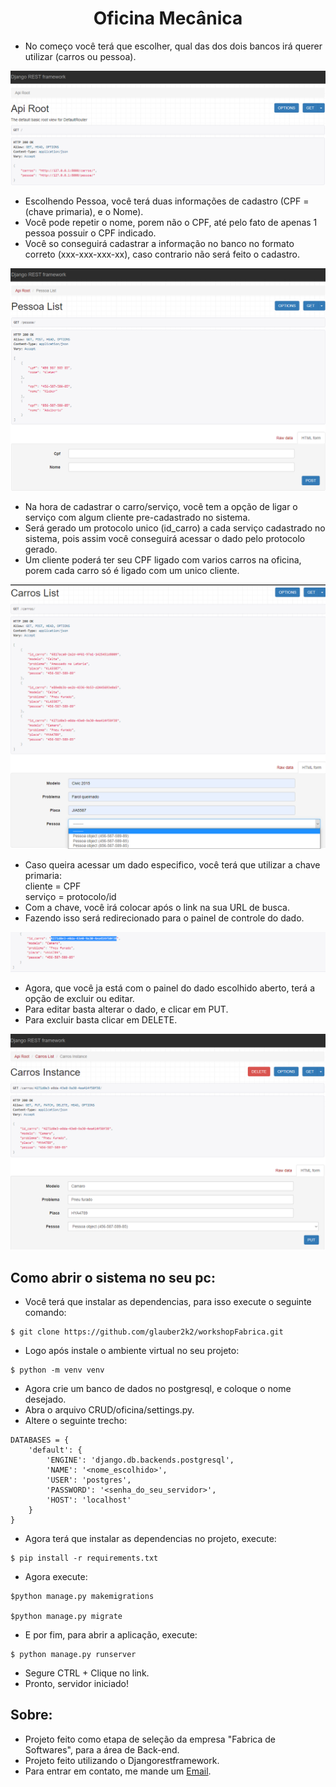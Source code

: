 <h1 align="center">Oficina Mecânica</h1>

- No começo você terá que escolher, qual das dos dois bancos irá querer utilizar (carros ou pessoa).

<img src="https://github.com/glauber2k2/workshopFabrica/blob/desafio/tela1.png" >

- Escolhendo Pessoa, você terá duas informações de cadastro (CPF = (chave primaria), e o Nome).
- Você pode repetir o nome, porem não o CPF, até pelo fato de apenas 1 pessoa possuir o CPF indicado.
- Você so conseguirá cadastrar a informação no banco no formato correto (xxx-xxx-xxx-xx), caso contrario não será feito o cadastro.

<img src="https://github.com/glauber2k2/workshopFabrica/blob/desafio/tela2.png">

- Na hora de cadastrar o carro/serviço, você tem a opção de ligar o serviço com algum cliente pre-cadastrado no sistema.
- Será gerado um protocolo unico (id_carro) a cada serviço cadastrado no sistema, pois assim você conseguirá acessar o dado pelo protocolo gerado.
- Um cliente poderá ter seu CPF ligado com varios carros na oficina, porem cada carro só é ligado com um unico cliente.

<img src="https://github.com/glauber2k2/workshopFabrica/blob/desafio/tela3.png">

- Caso queira acessar um dado especifico, você terá que utilizar a chave primaria: </br>
cliente = CPF </br>
serviço = protocolo/id
- Com a chave, você irá colocar após o link na sua URL de busca.
- Fazendo isso será redirecionado para o painel de controle do dado.

<img src="https://github.com/glauber2k2/workshopFabrica/blob/desafio/tela4.png">

- Agora, que você ja está com o painel do dado escolhido aberto, terá a opção de excluir ou editar.
- Para editar basta alterar o dado, e clicar em PUT.
- Para excluir basta clicar em DELETE.

<img src="https://github.com/glauber2k2/workshopFabrica/blob/desafio/tela5.png">

## Como abrir o sistema no seu pc:

- Você terá que instalar as dependencias, para isso execute o seguinte comando:
```
$ git clone https://github.com/glauber2k2/workshopFabrica.git
```
- Logo após instale o ambiente virtual no seu projeto:
```
$ python -m venv venv
```
- Agora crie um banco de dados no postgresql, e coloque o nome desejado.
- Abra o arquivo CRUD/oficina/settings.py.
- Altere o seguinte trecho:
```
DATABASES = {
    'default': {
        'ENGINE': 'django.db.backends.postgresql',
        'NAME': '<nome_escolhido>',
        'USER': 'postgres',
        'PASSWORD': '<senha_do_seu_servidor>',
        'HOST': 'localhost'
    }
}
```
- Agora terá que instalar as dependencias no projeto, execute:
```
$ pip install -r requirements.txt
```
- Agora execute:
```
$python manage.py makemigrations

$python manage.py migrate
```
- E por fim, para abrir a aplicação, execute:
```
$ python manage.py runserver
```
- Segure CTRL + Clique no link.
- Pronto, servidor iniciado!

## Sobre:

- Projeto feito como etapa de seleção da empresa "Fabrica de Softwares", para a área de Back-end.
- Projeto feito utilizando o Djangorestframework.
- Para entrar em contato, me mande um <a href="mailto:devglaubermonteiro@gmail.com">Email</a>.
